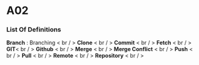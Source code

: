 # A02
### List Of Definitions
**Branch** : Branching < br / >
**Clone** < br / >
**Commit** < br / >
**Fetch** < br / >
**GIT**< br / >
**Github** < br / >
**Merge** < br / >
**Merge Conflict** < br / >
**Push** < br / >
**Pull** < br / >
**Remote** < br / >
**Repository** < br / >
